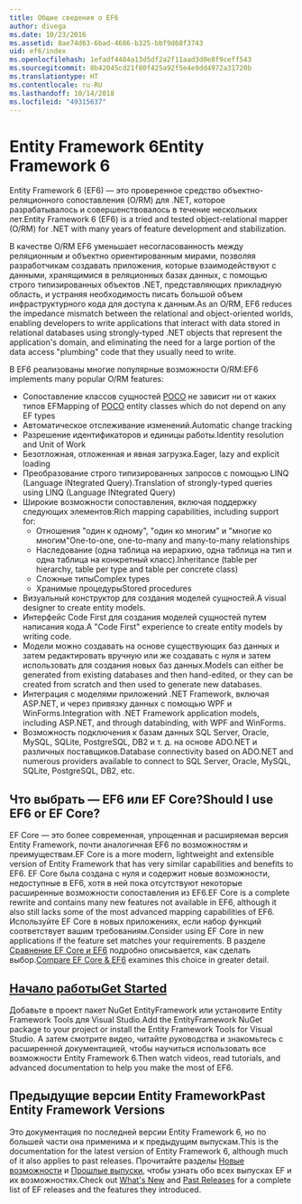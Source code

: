 ```yaml
---
title: Общие сведения о EF6
author: divega
ms.date: 10/23/2016
ms.assetid: 8ae74d63-6bad-4686-b325-bbf9d68f3743
uid: ef6/index
ms.openlocfilehash: 1efadf4484a13d5df2a2f11aad3d0e8f9ceff543
ms.sourcegitcommit: 8b42045cd21f80f425a92f5e4e9dd4972a31720b
ms.translationtype: HT
ms.contentlocale: ru-RU
ms.lasthandoff: 10/14/2018
ms.locfileid: "49315637"
---
```

# <a name="entity-framework-6"></a><span data-ttu-id="4c483-102">Entity Framework 6</span><span class="sxs-lookup"><span data-stu-id="4c483-102">Entity Framework 6</span></span>
<span data-ttu-id="4c483-103">Entity Framework 6 (EF6) — это проверенное средство объектно-реляционного сопоставления (O/RM) для .NET, которое разрабатывалось и совершенствовалось в течение нескольких лет.</span><span class="sxs-lookup"><span data-stu-id="4c483-103">Entity Framework 6 (EF6) is a tried and tested object-relational mapper (O/RM) for .NET with many years of feature development and stabilization.</span></span>

<span data-ttu-id="4c483-104">В качестве O/RM EF6 уменьшает несогласованность между реляционным и объектно ориентированным мирами, позволяя разработчикам создавать приложения, которые взаимодействуют с данными, хранящимися в реляционных базах данных, с помощью строго типизированных объектов .NET, представляющих прикладную область, и устраняя необходимость писать большой объем инфраструктурного кода для доступа к данным.</span><span class="sxs-lookup"><span data-stu-id="4c483-104">As an O/RM, EF6 reduces the impedance mismatch between the relational and object-oriented worlds, enabling developers to write applications that interact with data stored in relational databases using strongly-typed .NET objects that represent the application's domain, and eliminating the need for a large portion of the data access "plumbing" code that they usually need to write.</span></span>

<span data-ttu-id="4c483-105">В EF6 реализованы многие популярные возможности O/RM:</span><span class="sxs-lookup"><span data-stu-id="4c483-105">EF6 implements many popular O/RM features:</span></span>
- <span data-ttu-id="4c483-106">Сопоставление классов сущностей [POCO](~/ef6/resources/glossary.md#poco) не зависит ни от каких типов EF</span><span class="sxs-lookup"><span data-stu-id="4c483-106">Mapping of [POCO](~/ef6/resources/glossary.md#poco) entity classes which do not depend on any EF types</span></span>
- <span data-ttu-id="4c483-107">Автоматическое отслеживание изменений.</span><span class="sxs-lookup"><span data-stu-id="4c483-107">Automatic change tracking</span></span>
- <span data-ttu-id="4c483-108">Разрешение идентификаторов и единицы работы.</span><span class="sxs-lookup"><span data-stu-id="4c483-108">Identity resolution and Unit of Work</span></span>
- <span data-ttu-id="4c483-109">Безотложная, отложенная и явная загрузка.</span><span class="sxs-lookup"><span data-stu-id="4c483-109">Eager, lazy and explicit loading</span></span>
- <span data-ttu-id="4c483-110">Преобразование строго типизированных запросов с помощью LINQ (Language INtegrated Query).</span><span class="sxs-lookup"><span data-stu-id="4c483-110">Translation of strongly-typed queries using LINQ (Language INtegrated Query)</span></span>
- <span data-ttu-id="4c483-111">Широкие возможности сопоставления, включая поддержку следующих элементов:</span><span class="sxs-lookup"><span data-stu-id="4c483-111">Rich mapping capabilities, including support for:</span></span>
  - <span data-ttu-id="4c483-112">Отношения "один к одному", "один ко многим" и "многие ко многим"</span><span class="sxs-lookup"><span data-stu-id="4c483-112">One-to-one, one-to-many and many-to-many relationships</span></span>
  - <span data-ttu-id="4c483-113">Наследование (одна таблица на иерархию, одна таблица на тип и одна таблица на конкретный класс).</span><span class="sxs-lookup"><span data-stu-id="4c483-113">Inheritance (table per hierarchy, table per type and table per concrete class)</span></span>
  - <span data-ttu-id="4c483-114">Сложные типы</span><span class="sxs-lookup"><span data-stu-id="4c483-114">Complex types</span></span>
  - <span data-ttu-id="4c483-115">Хранимые процедуры</span><span class="sxs-lookup"><span data-stu-id="4c483-115">Stored procedures</span></span>
- <span data-ttu-id="4c483-116">Визуальный конструктор для создания моделей сущностей.</span><span class="sxs-lookup"><span data-stu-id="4c483-116">A visual designer to create entity models.</span></span>
- <span data-ttu-id="4c483-117">Интерфейс Code First для создания моделей сущностей путем написания кода.</span><span class="sxs-lookup"><span data-stu-id="4c483-117">A "Code First" experience to create entity models by writing code.</span></span>
- <span data-ttu-id="4c483-118">Модели можно создавать на основе существующих баз данных и затем редактировать вручную или же создавать с нуля и затем использовать для создания новых баз данных.</span><span class="sxs-lookup"><span data-stu-id="4c483-118">Models can either be generated from existing databases and then hand-edited, or they can be created from scratch and then used to generate new databases.</span></span>
- <span data-ttu-id="4c483-119">Интеграция с моделями приложений .NET Framework, включая ASP.NET, и через привязку данных с помощью WPF и WinForms.</span><span class="sxs-lookup"><span data-stu-id="4c483-119">Integration with .NET Framework application models, including ASP.NET, and through databinding, with WPF and WinForms.</span></span>
- <span data-ttu-id="4c483-120">Возможность подключения к базам данных SQL Server, Oracle, MySQL, SQLite, PostgreSQL, DB2 и т. д. на основе ADO.NET и различных поставщиков.</span><span class="sxs-lookup"><span data-stu-id="4c483-120">Database connectivity based on ADO.NET and numerous providers available to connect to SQL Server, Oracle, MySQL, SQLite, PostgreSQL, DB2, etc.</span></span>

## <a name="should-i-use-ef6-or-ef-core"></a><span data-ttu-id="4c483-121">Что выбрать — EF6 или EF Core?</span><span class="sxs-lookup"><span data-stu-id="4c483-121">Should I use EF6 or EF Core?</span></span>

<span data-ttu-id="4c483-122">EF Core — это более современная, упрощенная и расширяемая версия Entity Framework, почти аналогичная EF6 по возможностям и преимуществам.</span><span class="sxs-lookup"><span data-stu-id="4c483-122">EF Core is a more modern, lightweight and extensible version of Entity Framework that has very similar capabilities and benefits to EF6.</span></span>
<span data-ttu-id="4c483-123">EF Core была создана с нуля и содержит новые возможности, недоступные в EF6, хотя в ней пока отсутствуют некоторые расширенные возможности сопоставления из EF6.</span><span class="sxs-lookup"><span data-stu-id="4c483-123">EF Core is a complete rewrite and contains many new features not available in EF6, although it also still lacks some of the most advanced mapping capabilities of EF6.</span></span>
<span data-ttu-id="4c483-124">Используйте EF Core в новых приложениях, если набор функций соответствует вашим требованиям.</span><span class="sxs-lookup"><span data-stu-id="4c483-124">Consider using EF Core in new applications if the feature set matches your requirements.</span></span>
<span data-ttu-id="4c483-125">В разделе [Сравнение EF Core и EF6](xref:efcore-and-ef6/index) подробно описывается, как сделать выбор.</span><span class="sxs-lookup"><span data-stu-id="4c483-125">[Compare EF Core & EF6](xref:efcore-and-ef6/index) examines this choice in greater detail.</span></span>

## <a name="get-startedef6get-startedmd"></a>[<span data-ttu-id="4c483-126">Начало работы</span><span class="sxs-lookup"><span data-stu-id="4c483-126">Get Started</span></span>](~/ef6/get-started.md)

<span data-ttu-id="4c483-127">Добавьте в проект пакет NuGet EntityFramework или установите Entity Framework Tools для Visual Studio.</span><span class="sxs-lookup"><span data-stu-id="4c483-127">Add the EntityFramework NuGet package to your project or install the Entity Framework Tools for Visual Studio.</span></span> <span data-ttu-id="4c483-128">А затем смотрите видео, читайте руководства и знакомьтесь с расширенной документацией, чтобы научиться использовать все возможности Entity Framework 6.</span><span class="sxs-lookup"><span data-stu-id="4c483-128">Then watch videos, read tutorials, and advanced documentation to help you make the most of EF6.</span></span>

## <a name="past-entity-framework-versions"></a><span data-ttu-id="4c483-129">Предыдущие версии Entity Framework</span><span class="sxs-lookup"><span data-stu-id="4c483-129">Past Entity Framework Versions</span></span>

<span data-ttu-id="4c483-130">Это документация по последней версии Entity Framework 6, но по большей части она применима и к предыдущим выпускам.</span><span class="sxs-lookup"><span data-stu-id="4c483-130">This is the documentation for the latest version of Entity Framework 6, although much of it also applies to past releases.</span></span>
<span data-ttu-id="4c483-131">Прочитайте разделы [Новые возможности](~/ef6/what-is-new/index.md) и [Прошлые выпуски](~/ef6/what-is-new/past-releases.md), чтобы узнать обо всех выпусках EF и их возможностях.</span><span class="sxs-lookup"><span data-stu-id="4c483-131">Check out [What's New](~/ef6/what-is-new/index.md) and [Past Releases](~/ef6/what-is-new/past-releases.md) for a complete list of EF releases and the features they introduced.</span></span>
